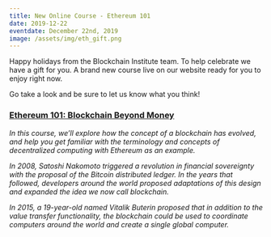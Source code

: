 ```yaml
---
title: New Online Course - Ethereum 101
date: 2019-12-22
eventdate: December 22nd, 2019
image: /assets/img/eth_gift.png
---
```

<p>Happy holidays from the Blockchain Institute team. To help celebrate we have a gift for you. A brand new course live on our website ready for you to enjoy right now.</p>

<p>Go take a look and be sure to let us know what you think!</p>

<h3><a href="https://staging.weteachblockchain.org/courses/ethereum-101-blockchain-beyond-bitcoin/" target="_blank">Ethereum 101: Blockchain Beyond Money</a></h3>

<p><i>In this course, we’ll explore how the concept of a blockchain has evolved, and help you get familiar with the terminology and concepts of decentralized computing with Ethereum as an example.</i></p>

<p><i>In 2008, Satoshi Nakomoto triggered a revolution in financial sovereignty with the proposal of the Bitcoin distributed ledger. In the years that followed, developers around the world proposed adaptations of this design and expanded the idea we now call blockchain.</i></p>

<p><i>In 2015, a 19-year-old named Vitalik Buterin proposed that in addition to the value transfer functionality, the blockchain could be used to coordinate computers around the world and create a single global computer.</i></p>
